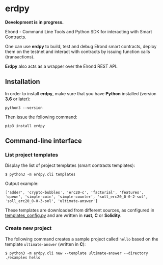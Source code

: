 # erdpy

**Development is in progress.**

Elrond - Command Line Tools and Python SDK for interacting with Smart Contracts.

One can use **erdpy** to build, test and debug Elrond smart contracts, deploy them on the testnet and interact with contracts by issuing function calls (transactions).

**Erdpy** also acts as a wrapper over the Elrond REST API.


## Installation

In order to install **erdpy**, make sure that you have **Python** installed (version **3.6** or later):

```
python3 --version
```

Then issue the following command:

```
pip3 install erdpy
```

## Command-line interface

### List project templates

Display the list of project templates (smart contracts templates):

```
$ python3 -m erdpy.cli templates
```

Output example:

```
['adder', 'crypto-bubbles', 'erc20-c', 'factorial', 'features', 'queue', 'simple-coin', 'simple-counter', 'soll_erc20_0-0-2-sol', 'soll_erc20_0-0-3-sol', 'ultimate-answer']
```

These templates are downloaded from different sources, as configured in [templates_config.py](erdpy/projects/templates_config.py) and are written in **rust**, **C** or **Solidity**.

### Create new project

The following command creates a sample project called `hello` based on the template `ultimate-answer` (written in **C**):

```
$ python3 -m erdpy.cli new --template ultimate-answer --directory ./examples hello
```